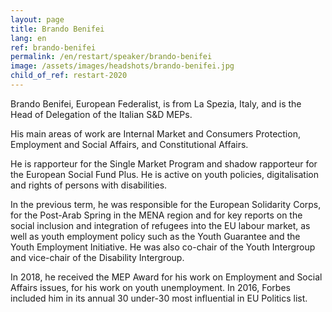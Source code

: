 ```yaml
---
layout: page
title: Brando Benifei
lang: en
ref: brando-benifei
permalink: /en/restart/speaker/brando-benifei
image: /assets/images/headshots/brando-benifei.jpg
child_of_ref: restart-2020
---
```


Brando Benifei, European Federalist, is from La Spezia, Italy, and is the Head of Delegation of the Italian S&D MEPs.

His main areas of work are Internal Market and Consumers Protection, Employment and Social Affairs, and Constitutional Affairs.

He is rapporteur for the Single Market Program and shadow rapporteur for the European Social Fund Plus. He is active on youth policies, digitalisation and rights of persons with disabilities.

In the previous term, he was responsible for the European Solidarity Corps, for the Post-Arab Spring in the MENA region and for key reports on the social inclusion and integration of refugees into the EU labour market, as well as youth employment policy such as the Youth Guarantee and the Youth Employment Initiative. He was also co-chair of the Youth Intergroup and vice-chair of the Disability Intergroup.

In 2018, he received the MEP Award for his work on Employment and Social Affairs issues, for his work on youth unemployment. In 2016, Forbes included him in its annual 30 under-30 most influential in EU Politics list.
